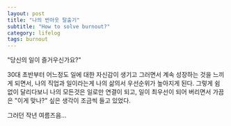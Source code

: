 ```yaml
---
layout: post
title: "나의 번아웃 탈출기"
subtitle: "How to solve burnout?"
category: lifelog
tags: burnout
---
```


"당신의 일이 즐거우신가요?"

30대 초반부터 어느정도 일에 대한 자신감이 생기고 그러면서 계속 성장하는 것을 느끼게 되면서, 나의 직업과 일이라는게 나의 삶의서 우선순위가 높아지게 된다.
그렇게 쉼 없이 달리다보니 나의 모든것은 일로만 연결이 되고, 일이 최우선이 되어 버리면서 가끔은 "이게 맞나?" 싶은 생각이 조금씩 들고 있었다.

그러던 작년 여름즈음...

<!--more-->
